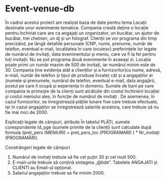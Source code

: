 # Event-venue-db
În cadrul acestui proiect am realizat baza de date pentru tema Locații destinate unor evenimente tematice. Compania creată deține o locație pentru închiriat care are ca angajați un organizator, un bucătar, un ajutor de bucătar, trei chelneri, un dj și un fotograf. Clienții se vor programa din timp precizând, pe lângă detaliile personale (CNP, nume, prenume, număr de telefon, eventual e-mail, localitatea în care locuiesc) preferințele lor legate de numărul de invitați, data evenimentului și meniu, care va fi la fel pentru toți invitații. Nu se pot programa două evenimente în aceeași zi. Locația poate primi un număr maxim de 500 de invitați, iar numărul minim este de 30. Compania ține evidența atât a clienților și a furnizorilor(cu nume, adresă, e-mail, număr de telefon și tipul de produse livrate) cât și a angajaților ei (numele și prenumele, numărul de telefon, eventual e-mail, data angajării, postul pe care îl ocupă și experiența în domeniu. Sumele de bani pe care compania le primește de la clienți sunt alcătuite din costul închirierii locației și costul meniului ales, în funcție de numărul de invitați . De asemenea, în cazul furnizorilor, se înregistrează plățile lunare fixe care trebuie efectuate, iar în cazul angajaților se înregistrează salariile acestora, care trebuie să nu fie mai mici de 2000. 

Explicaţii legate de câmpuri, atribute
În tabelul PLĂȚI, sumele corespondente Id_pge (sumele primite de la clienți) sunt calculate după formula (pret_pers (MENIURI) + pret_pers_loc (PROGRAMARI) ) * Nr_invitați (PROGRAMĂRI). 

Constrângeri legate de câmpuri 
1.	Numărul de invitați trebuie să fie cel puțin 30 și cel mult 500.
2.	E-mail-urile trebuie să conțină sintagma „@bde”.
Tabelele ANGAJATI și CLIENTI au Email-ul opțional.
3.	Salariul angajaților trebuie sa fie minim 2000.
